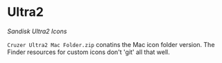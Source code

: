 # Ultra2

_Sandisk Ultra2 Icons_

```Cruzer Ultra2 Mac Folder.zip``` conatins the Mac icon folder version. The Finder resources for custom icons don't 'git' all that well.
